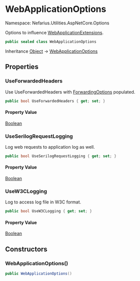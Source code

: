 # WebApplicationOptions

Namespace: Nefarius.Utilities.AspNetCore.Options

Options to influence [WebApplicationExtensions](./nefarius.utilities.aspnetcore.webapplicationextensions.md).

```csharp
public sealed class WebApplicationOptions
```

Inheritance [Object](https://docs.microsoft.com/en-us/dotnet/api/system.object) → [WebApplicationOptions](./nefarius.utilities.aspnetcore.options.webapplicationoptions.md)

## Properties

### <a id="properties-useforwardedheaders"/>**UseForwardedHeaders**

Use UseForwardedHeaders with [ForwardingOptions](./nefarius.utilities.aspnetcore.options.forwardingoptions.md) populated.

```csharp
public bool UseForwardedHeaders { get; set; }
```

#### Property Value

[Boolean](https://docs.microsoft.com/en-us/dotnet/api/system.boolean)<br>

### <a id="properties-useserilogrequestlogging"/>**UseSerilogRequestLogging**

Log web requests to application log as well.

```csharp
public bool UseSerilogRequestLogging { get; set; }
```

#### Property Value

[Boolean](https://docs.microsoft.com/en-us/dotnet/api/system.boolean)<br>

### <a id="properties-usew3clogging"/>**UseW3CLogging**

Log to access log file in W3C format.

```csharp
public bool UseW3CLogging { get; set; }
```

#### Property Value

[Boolean](https://docs.microsoft.com/en-us/dotnet/api/system.boolean)<br>

## Constructors

### <a id="constructors-.ctor"/>**WebApplicationOptions()**

```csharp
public WebApplicationOptions()
```
